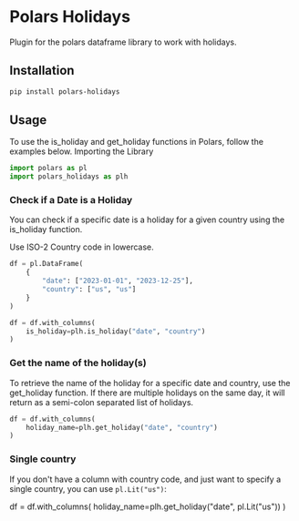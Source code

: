 # Polars Holidays
Plugin for the polars dataframe library to work with holidays.

## Installation

```bash
pip install polars-holidays
```

## Usage
To use the is_holiday and get_holiday functions in Polars, follow the examples below.
Importing the Library
```python
import polars as pl
import polars_holidays as plh
```

### Check if a Date is a Holiday
You can check if a specific date is a holiday for a given country using the is_holiday function.

Use ISO-2 Country code in lowercase.

```python
df = pl.DataFrame(
    {
        "date": ["2023-01-01", "2023-12-25"],
        "country": ["us", "us"]
    }
)

df = df.with_columns(
    is_holiday=plh.is_holiday("date", "country")
)
```

### Get the name of the holiday(s)
To retrieve the name of the holiday for a specific date and country, use the get_holiday function. If there are multiple holidays on the same day, it will return as a semi-colon separated list of holidays.

```python
df = df.with_columns(
    holiday_name=plh.get_holiday("date", "country")
)
```


### Single country
If you don't have a column with country code, and just want to specify a single country, you can use `pl.Lit("us")`:

df = df.with_columns(
    holiday_name=plh.get_holiday("date", pl.Lit("us"))
)